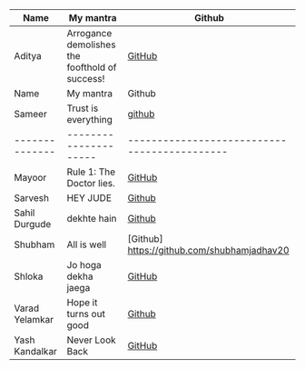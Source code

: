 
| Name           | My mantra                                      | Github                                       |
| -------------- | ---------------------------------------------- | -------------------------------------------- |
| Aditya         |  Arrogance demolishes the foofthold of success!|   [GitHub](https://github.com/11adi)         |
| Name           | My mantra             | Github                                       |
|Sameer          |Trust is everything    | [github](https://github.com/s-ameer) 
| -------------- | --------------------- | -------------------------------------------- |
|Mayoor          |Rule 1: The Doctor lies.|[GitHub](https://github.com/Mayoor10) |
| Sarvesh        | HEY JUDE              | [Github](https://github.com/AFC03) |
| Sahil Durgude       | dekhte hain           | [Github](https://github.com/sxhil) |
|Shubham         | All is well           |[Github] https://github.com/shubhamjadhav20   |
|Shloka          | Jo hoga dekha jaega   | [GitHub](https://github.com/chicken-biryani) |
| Varad Yelamkar | Hope it turns out good | [Github](https://github.com/BubbleeTea)     |
| Yash Kandalkar | Never Look Back | [GitHub](https://github.com/YashKandalkar/) |

